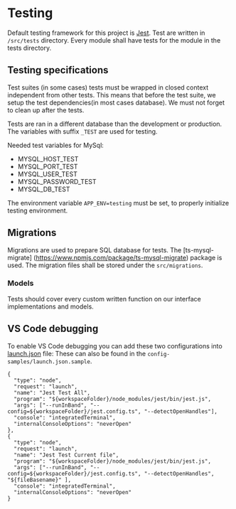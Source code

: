# Testing
Default testing framework for this project is [Jest](https://jestjs.io/docs/en/getting-started). Test are written in `/src/tests` directory. 
Every module shall have tests for the module in the tests directory.

## Testing specifications
Test suites (in some cases) tests must be wrapped in closed context independent from other tests. This means that before the test suite, we setup the test dependencies(in most cases database). We must not forget to clean up after the tests. 


Tests are ran in a different database than the development or production. The variables with suffix `_TEST` are used for testing.

Needed test variables for MySql:
* MYSQL_HOST_TEST
* MYSQL_PORT_TEST
* MYSQL_USER_TEST
* MYSQL_PASSWORD_TEST
* MYSQL_DB_TEST


The environment variable `APP_ENV=testing` must be set, to properly initialize testing environment.

## Migrations
Migrations are used to prepare SQL database for tests. The [ts-mysql-migrate] (https://www.npmjs.com/package/ts-mysql-migrate) package is used. 
The migration files shall be stored under the `src/migrations`. 

### Models
Tests should cover every custom written function on our interface implementations and models.

## VS Code debugging
To enable VS Code debugging you can add these two configurations into [launch.json](https://code.visualstudio.com/docs/editor/debugging) file:
These can also be found in the `config-samples/launch.json.sample`. 
```
{
  "type": "node",
  "request": "launch",
  "name": "Jest Test All",
  "program": "${workspaceFolder}/node_modules/jest/bin/jest.js",
  "args": ["--runInBand", "--config=${workspaceFolder}/jest.config.ts", "--detectOpenHandles"],
  "console": "integratedTerminal",
  "internalConsoleOptions": "neverOpen"
},
{
  "type": "node",
  "request": "launch",
  "name": "Jest Test Current file",
  "program": "${workspaceFolder}/node_modules/jest/bin/jest.js",
  "args": ["--runInBand", "--config=${workspaceFolder}/jest.config.ts", "--detectOpenHandles", "${fileBasename}" ],
  "console": "integratedTerminal",
  "internalConsoleOptions": "neverOpen"
}
```
